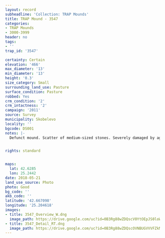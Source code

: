 ```yaml
---
layout: record
subheadline: 'Collection: TRAP Mounds'
title: TRAP Mound - 3547
categories:
- TRAP Mounds
- 3000-3999
header: no
tags:
- ''
trap_id: '3547'

certainty: Certain
elevation: '466'
max_diameter: '13'
min_diameter: '13'
height: '0.3'
size_category: Small
surrounding_land_use: Pasture
surface_condition: Pasture
robbed: Yes
crm_condition: '2'
crm_intactness: '2'
campaign: '2011'
source: Survey
municipality: Skobelevo
locality: ''
bgcode: DS001
notes: |-
  Defunct mound. Scatter of medium-sized stones. Severely damaged by agricultural activity and looting.


rights: standard


maps:
  lat: 42.6285
  lon: 25.2442
date: 2018-05-21
land_use_source: Photo
photo: Good
bg_code: ''
akb_code: ''
latitude: '42.667098'
longitude: '25.204618'
images:
- title: 3547_Overview_W.dng
  image_path: https://drive.google.com/uc?id=0B3Rg88wZDQscV0YtOEpJS0loWkE
- title: 3547_Detail_RT.dng
  image_path: https://drive.google.com/uc?id=0B3Rg88wZDQscOVNBUGVVVFZkMlE
---
```

